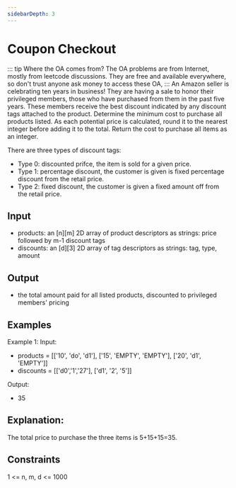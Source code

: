```yaml
---
sidebarDepth: 3
---
```

# Coupon Checkout

::: tip Where the OA comes from?
The OA problems are from Internet, mostly from leetcode discussions. They are free and available everywhere, so don't trust anyone ask money to access these OA,
:::
An Amazon seller is celebrating ten years in business! They are having a sale to honor their privileged members, those who have purchased from them in the past five years. These members receive the best discount indicated by any discount tags attached to the product. Determine the minimum cost to purchase all products listed. As each potential price is calculated, round it to the nearest integer before adding it to the total. Return the cost to purchase all items as an integer.

There are three types of discount tags:
* Type 0: discounted prifce, the item is sold for a given price.
* Type 1: percentage discount, the customer is given is fixed percentage discount from the retail price.
* Type 2: fixed discount, the customer is given a fixed amount off from the retail price.
  
## Input
* products: an [n][m] 2D array of product descriptors as strings: price followed by m-1 discount tags
* discounts: an [d][3] 2D array of tag descriptors as strings: tag, type, amount
## Output
* the total amount paid for all listed products, discounted to privileged members' pricing

## Examples
Example 1:
Input:

* products = [['10', 'do', 'd1'], ['15', 'EMPTY', 'EMPTY'], ['20', 'd1', 'EMPTY']]
* discounts = [['d0','1','27'], ['d1', '2', '5']]

Output:

* 35

## Explanation:

The total price to purchase the three items is 5+15+15=35.

## Constraints
1 <= n, m, d <= 1000